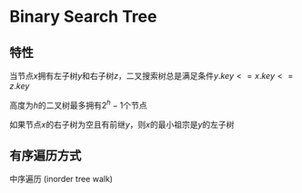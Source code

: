 # Binary Search Tree

## 特性

当节点$x$拥有左子树$y$和右子树$z$，二叉搜索树总是满足条件$y.key <= x.key <= z.key$

高度为$h$的二叉树最多拥有$2^h-1$个节点

如果节点$x$的右子树为空且有前继$y$，则$x$的最小祖宗是$y$的左子树

## 有序遍历方式

中序遍历 (inorder tree walk)
